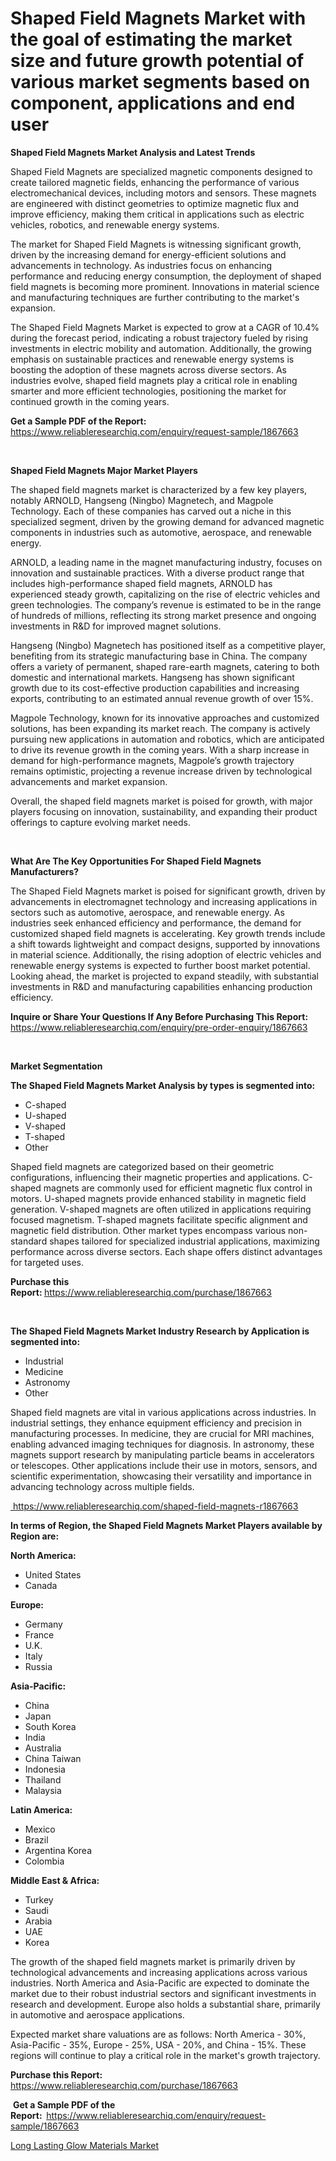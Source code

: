 <p><h1>Shaped Field Magnets Market with the goal of estimating the market size and future growth potential of various market segments based on component, applications and end user</h1></p><p><strong>Shaped Field Magnets Market Analysis and Latest Trends</strong></p>
<p><p>Shaped Field Magnets are specialized magnetic components designed to create tailored magnetic fields, enhancing the performance of various electromechanical devices, including motors and sensors. These magnets are engineered with distinct geometries to optimize magnetic flux and improve efficiency, making them critical in applications such as electric vehicles, robotics, and renewable energy systems.</p><p>The market for Shaped Field Magnets is witnessing significant growth, driven by the increasing demand for energy-efficient solutions and advancements in technology. As industries focus on enhancing performance and reducing energy consumption, the deployment of shaped field magnets is becoming more prominent. Innovations in material science and manufacturing techniques are further contributing to the market's expansion.</p><p>The Shaped Field Magnets Market is expected to grow at a CAGR of 10.4% during the forecast period, indicating a robust trajectory fueled by rising investments in electric mobility and automation. Additionally, the growing emphasis on sustainable practices and renewable energy systems is boosting the adoption of these magnets across diverse sectors. As industries evolve, shaped field magnets play a critical role in enabling smarter and more efficient technologies, positioning the market for continued growth in the coming years.</p></p>
<p><strong>Get a Sample PDF of the Report:&nbsp;</strong> <a href="https://www.reliableresearchiq.com/enquiry/request-sample/1867663?utm_campaign=121&utm_medium=2&utm_source=Github&utm_content=ia&utm_term=04022025&utm_id=shaped-field-magnets">https://www.reliableresearchiq.com/enquiry/request-sample/1867663</a></p>
<p>&nbsp;</p>
<p><strong>Shaped Field Magnets Major Market Players</strong></p>
<p><p>The shaped field magnets market is characterized by a few key players, notably ARNOLD, Hangseng (Ningbo) Magnetech, and Magpole Technology. Each of these companies has carved out a niche in this specialized segment, driven by the growing demand for advanced magnetic components in industries such as automotive, aerospace, and renewable energy.</p><p>ARNOLD, a leading name in the magnet manufacturing industry, focuses on innovation and sustainable practices. With a diverse product range that includes high-performance shaped field magnets, ARNOLD has experienced steady growth, capitalizing on the rise of electric vehicles and green technologies. The company’s revenue is estimated to be in the range of hundreds of millions, reflecting its strong market presence and ongoing investments in R&D for improved magnet solutions.</p><p>Hangseng (Ningbo) Magnetech has positioned itself as a competitive player, benefiting from its strategic manufacturing base in China. The company offers a variety of permanent, shaped rare-earth magnets, catering to both domestic and international markets. Hangseng has shown significant growth due to its cost-effective production capabilities and increasing exports, contributing to an estimated annual revenue growth of over 15%.</p><p>Magpole Technology, known for its innovative approaches and customized solutions, has been expanding its market reach. The company is actively pursuing new applications in automation and robotics, which are anticipated to drive its revenue growth in the coming years. With a sharp increase in demand for high-performance magnets, Magpole’s growth trajectory remains optimistic, projecting a revenue increase driven by technological advancements and market expansion.</p><p>Overall, the shaped field magnets market is poised for growth, with major players focusing on innovation, sustainability, and expanding their product offerings to capture evolving market needs.</p></p>
<p>&nbsp;</p>
<p><strong>What Are The Key Opportunities For Shaped Field Magnets Manufacturers?</strong></p>
<p><p>The Shaped Field Magnets market is poised for significant growth, driven by advancements in electromagnet technology and increasing applications in sectors such as automotive, aerospace, and renewable energy. As industries seek enhanced efficiency and performance, the demand for customized shaped field magnets is accelerating. Key growth trends include a shift towards lightweight and compact designs, supported by innovations in material science. Additionally, the rising adoption of electric vehicles and renewable energy systems is expected to further boost market potential. Looking ahead, the market is projected to expand steadily, with substantial investments in R&D and manufacturing capabilities enhancing production efficiency.</p></p>
<p><strong>Inquire or Share Your Questions If Any Before Purchasing This Report:</strong> <a href="https://www.reliableresearchiq.com/enquiry/pre-order-enquiry/1867663?utm_campaign=121&utm_medium=2&utm_source=Github&utm_content=ia&utm_term=04022025&utm_id=shaped-field-magnets">https://www.reliableresearchiq.com/enquiry/pre-order-enquiry/1867663</a></p>
<p>&nbsp;</p>
<p><strong>Market Segmentation</strong></p>
<p><strong>The Shaped Field Magnets Market Analysis by types is segmented into:</strong></p>
<p><ul><li>C-shaped</li><li>U-shaped</li><li>V-shaped</li><li>T-shaped</li><li>Other</li></ul></p>
<p><p>Shaped field magnets are categorized based on their geometric configurations, influencing their magnetic properties and applications. C-shaped magnets are commonly used for efficient magnetic flux control in motors. U-shaped magnets provide enhanced stability in magnetic field generation. V-shaped magnets are often utilized in applications requiring focused magnetism. T-shaped magnets facilitate specific alignment and magnetic field distribution. Other market types encompass various non-standard shapes tailored for specialized industrial applications, maximizing performance across diverse sectors. Each shape offers distinct advantages for targeted uses.</p></p>
<p><strong>Purchase this Report:&nbsp;</strong><a href="https://www.reliableresearchiq.com/purchase/1867663?utm_campaign=121&utm_medium=2&utm_source=Github&utm_content=ia&utm_term=04022025&utm_id=shaped-field-magnets">https://www.reliableresearchiq.com/purchase/1867663</a></p>
<p>&nbsp;</p>
<p><strong>The Shaped Field Magnets Market Industry Research by Application is segmented into:</strong></p>
<p><ul><li>Industrial</li><li>Medicine</li><li>Astronomy</li><li>Other</li></ul></p>
<p><p>Shaped field magnets are vital in various applications across industries. In industrial settings, they enhance equipment efficiency and precision in manufacturing processes. In medicine, they are crucial for MRI machines, enabling advanced imaging techniques for diagnosis. In astronomy, these magnets support research by manipulating particle beams in accelerators or telescopes. Other applications include their use in motors, sensors, and scientific experimentation, showcasing their versatility and importance in advancing technology across multiple fields.</p></p>
<p><a href="https://www.reliableresearchiq.com/shaped-field-magnets-r1867663?utm_campaign=121&utm_medium=2&utm_source=Github&utm_content=ia&utm_term=04022025&utm_id=shaped-field-magnets">&nbsp;https://www.reliableresearchiq.com/shaped-field-magnets-r1867663</a></p>
<p><strong>In terms of Region, the Shaped Field Magnets Market Players available by Region are:</strong></p>
<p>
    <p> <strong> North America: </strong>
        <ul>
            <li>United States</li>
            <li>Canada</li>
        </ul>
        </p> 
    <p> <strong> Europe: </strong>
        <ul>
            <li>Germany</li>
            <li>France</li>
            <li>U.K.</li>
            <li>Italy</li>
            <li>Russia</li>
        </ul>
        </p> 
    <p> <strong> Asia-Pacific: </strong>
        <ul>
            <li>China</li>
            <li>Japan</li>
            <li>South Korea</li>
            <li>India</li>
            <li>Australia</li>
            <li>China Taiwan</li>
            <li>Indonesia</li>
            <li>Thailand</li>
            <li>Malaysia</li>
        </ul>
        </p> 
    <p> <strong> Latin America: </strong>
        <ul>
            <li>Mexico</li>
            <li>Brazil</li>
            <li>Argentina Korea</li>
            <li>Colombia</li>
        </ul>
        </p> 
    <p> <strong> Middle East & Africa: </strong>
        <ul>
            <li>Turkey</li>
            <li>Saudi</li>
            <li>Arabia</li>
            <li>UAE</li>
            <li>Korea</li>
        </ul>
    </p>
    </p>
<p><p>The growth of the shaped field magnets market is primarily driven by technological advancements and increasing applications across various industries. North America and Asia-Pacific are expected to dominate the market due to their robust industrial sectors and significant investments in research and development. Europe also holds a substantial share, primarily in automotive and aerospace applications. </p><p>Expected market share valuations are as follows: North America - 30%, Asia-Pacific - 35%, Europe - 25%, USA - 20%, and China - 15%. These regions will continue to play a critical role in the market's growth trajectory.</p></p>
<p><strong>Purchase this Report: </strong><a href="https://www.reliableresearchiq.com/purchase/1867663?utm_campaign=121&utm_medium=2&utm_source=Github&utm_content=ia&utm_term=04022025&utm_id=shaped-field-magnets">https://www.reliableresearchiq.com/purchase/1867663</a></p>
<p>&nbsp;<strong>Get a Sample PDF of the Report:&nbsp;&nbsp;</strong><a href="https://www.reliableresearchiq.com/enquiry/request-sample/1867663?utm_campaign=121&utm_medium=2&utm_source=Github&utm_content=ia&utm_term=04022025&utm_id=shaped-field-magnets">https://www.reliableresearchiq.com/enquiry/request-sample/1867663</a></p>
<p><strong></strong></p>
<p><p><a href="https://github.com/daphnyvashdi/Market-Research-Report-List-1/blob/main/long-lasting-glow-materials-market.md?utm_campaign=121&utm_medium=2&utm_source=Github&utm_content=ia&utm_term=04022025&utm_id=shaped-field-magnets">Long Lasting Glow Materials Market</a></p></p>